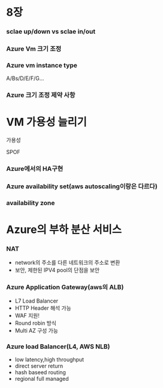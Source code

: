 # 8장

### sclae up/down vs sclae in/out

### Azure Vm 크기 조정

### Azure vm instance type

A/Bs/D/E/F/G...

### Azure 크기 조정 제약 사항

# VM 가용성 늘리기

가용성

SPOF

### Azure에서의 HA구현

### Azure availability set(aws autoscaling이랑은 다르다)


### availability zone

# Azure의 부하 분산 서비스

### NAT
- network의 주소를 다른 네트워크의 주소로 변환
- 보안, 제한된 IPV4 pool의 단점을 보안

### Azure Application Gateway(aws의 ALB)
- L7 Load Balancer
- HTTP Header 해석 가능
- WAF 지원!
- Round robin 방식
- Multi AZ 구성 가능

### Azure load Balancer(L4, AWS NLB)
- low latency,high throughput
- direct server return
- hash baseed routing
- regional full managed




